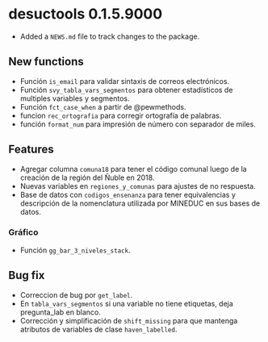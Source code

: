 # desuctools 0.1.5.9000

* Added a `NEWS.md` file to track changes to the package.

## New functions

* Función `is_email` para validar sintaxis de correos electrónicos.
* Función `svy_tabla_vars_segmentos` para obtener estadísticos de multiples variables y segmentos.
* Función `fct_case_when` a partir de @pewmethods.
* funcion `rec_ortografia` para corregir ortografía de palabras.
* función `format_num` para impresión de número con separador de miles.

## Features

* Agregar columna `comuna18` para tener el código comunal luego de la creación de la región del Ñuble en 2018.
* Nuevas variables en `regiones_y_comunas` para ajustes de no respuesta.
* Base de datos con `codigos_ensenanza` para tener equivalencias y descripción de la nomenclatura utilizada por MINEDUC en sus bases de datos.

### Gráfico

* Función `gg_bar_3_niveles_stack`.


## Bug fix

* Correccion de bug por `get_label`.
* En `tabla_vars_segmentos` si una variable no tiene etiquetas, deja pregunta_lab en blanco.
* Corrección y simplificación de `shift_missing` para que mantenga atributos de variables de clase `haven_labelled`.
